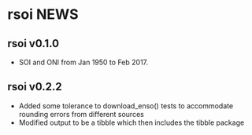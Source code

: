 # rsoi NEWS

## rsoi v0.1.0

- SOI and ONI from Jan 1950 to Feb 2017.

## rsoi v0.2.2

- Added some tolerance to download_enso() tests to accommodate rounding errors from different sources
- Modified output to be a tibble which then includes the tibble package
